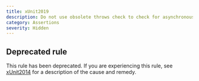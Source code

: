 ```yaml
---
title: xUnit2019
description: Do not use obsolete throws check to check for asynchronously thrown exception
category: Assertions
severity: Hidden
---
```


## Deprecated rule

This rule has been deprecated. If you are experiencing this rule, see [xUnit2014](xUnit2014) for a description of the cause and remedy.
